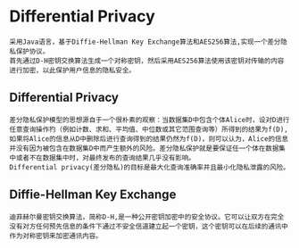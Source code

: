 # Differential Privacy
    采用Java语言，基于Diffie-Hellman Key Exchange算法和AES256算法,实现一个差分隐私保护协议。  
    首先通过D-H密钥交换算法生成一个对称密钥，然后采用AES256算法使用该密钥对传输的内容进行加密，以此保护用户信息的隐私安全。

## Differential Privacy 
    差分隐私保护模型的思想源自于一个很朴素的观察：当数据集D中包含个体Alice时，设对D进行任意查询操作犳（例如计数、求和、平均值、中位数或其它范围查询等）所得到的结果为f(D),如果将Alice的信息从D中删除后进行查询得到的结果仍然为f(D)，则可以认为，Alice的信息并没有因为被包含在数据集D中而产生额外的风险。差分隐私保护就是要保证任一个体在数据集中或者不在数据集中时，对最终发布的查询结果几乎没有影响。
    Differential privacy(差分隐私)的目标是最大化查询准确率并且最小化隐私泄露的风险。

## Diffie-Hellman Key Exchange
    迪菲赫尔曼密钥交换算法，简称D-H,是一种公开密钥加密中的安全协议。它可以让双方在完全没有对方任何预先信息的条件下通过不安全信道建立起一个密钥，这个密钥可以在后续的通讯中作为对称密钥来加密通讯内容。
